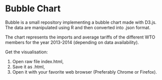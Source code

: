 Bubble Chart
============

Bubble is a small repository implementing a bubble chart made with D3.js. The data are manipulated using R and then converted into .json format.

The chart represents the imports and average tariffs of the different WTO members for the year 2013-2014 (depending on data availability).

Get the visualisation:

1.  Open raw file index.html,
2.  Save it as .html,
3.  Open it with your favorite web browser (Preferably Chrome or Firefox).
